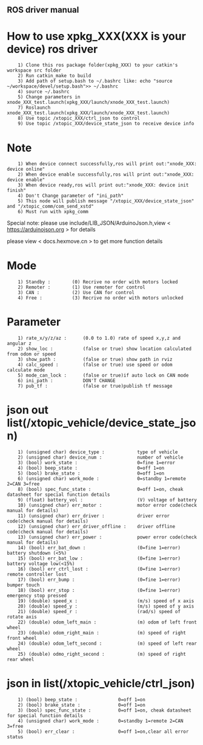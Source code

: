 ## ROS driver manual

How to use xpkg_XXX(XXX is your device) ros driver
=====================================================================
        1) Clone this ros package folder(xpkg_XXX) to your catkin's workspace src folder
        2) Run catkin_make to build
        3) Add path of setup.bash to ~/.bashrc like: echo "source ~/workspace/devel/setup.bash">> ~/.bashrc
        4) source ~/.bashrc
        5) Change parameters in xnode_XXX_test.launch(xpkg_XXX/launch/xnode_XXX_test.launch)
        7) Roslaunch xnode_XXX_test.launch(xpkg_XXX/launch/xnode_XXX_test.launch)
        8) Use topic /xtopic_XXX/ctrl_json to control
        9) Use topic /xtopic_XXX/device_state_json to receive device info

Note
=====================================================================
        1) When device connect successfully,ros will print out:"xnode_XXX: device online"
        2) When device enable successfully,ros will print out:"xnode_XXX: device enable"
        3) When device ready,ros will print out:"xnode_XXX: device init finish"
        4) Don't Change parameter of "ini_path"
        5) This node will publish message "/xtopic_XXX/device_state_json" and "/xtopic_comm/com_send_xstd"
        6) Must run with xpkg_comm

Special note: please use include/LIB_JSON/ArduinoJson.h,view < https://arduinojson.org > for details

please view < docs.hexmove.cn > to get more function details

Mode
=====================================================================
        1) Standby :        (0) Recrive no order with motors locked
        2) Remoter :        (1) Use remoter for control
        3) CAN :            (2) Use CAN for control
        4) Free :           (3) Recrive no order with motors unlocked

Parameter
=====================================================================
        1) rate_x/y/z/az :      (0.0 to 1.0) rate of speed x,y,z and angular z
        2) show_loc :           (false or true) show location calculated from odom or speed
        3) show_path :          (false or true) show path in rviz
        4) calc_speed :         (false or true) use speed or odom calculate mode
        5) mode_can_lock :      (false or true)if auto lock on CAN mode
        6) ini_path :           DON'T CHANGE
        7) pub_tf :             (false or true)publish tf message

json out list(/xtopic_vehicle/device_state_json)
=====================================================================
        1) (unsigned char) device_type :            type of vehicle
        2) (unsigned char) device_num :             number of vehicle
        3) (bool) work_state :                      0=fine 1=error
        4) (bool) beep_state :                      0=off 1=on
        5) (bool) brake_state :                     0=off 1=on
        6) (unsigned char) work_mode :              0=standby 1=remote 2=CAN 3=free
        8) (bool) spec_func_state :                 0=off 1=on, cheak datasheet for special function details
        9) (float) battery_vol :                    (V) voltage of battery
        10) (unsigned char) err_motor :             motor error code(check manual for details)
        11) (unsigned char) err_driver :            driver error code(check manual for details)
        12) (unsigned char) err_driver_offline :    driver offline code(check manual for details)
        13) (unsigned char) err_power :             power error code(check manual for details)
        14) (bool) err_bat_down :                   (0=fine 1=error) battery shutdown (<5%)
        15) (bool) err_bat_low :                    (0=fine 1=error) battery voltage low(<15%)
        16) (bool) err_ctrl_lost :                  (0=fine 1=error) remote controller lost
        17) (bool) err_bump :                       (0=fine 1=error) bumper touch
        18) (bool) err_stop :                       (0=fine 1=error) emergency stop pressed
        19) (double) speed_x :                      (m/s) speed of x axis
        20) (double) speed_y :                      (m/s) speed of y axis
        21) (double) speed_r :                      (rad/s) speed of rotate axis
        22) (double) odom_left_main :               (m) odom of left front wheel
        23) (double) odom_right_main :              (m) speed of right front wheel
        24) (double) odom_left_second :             (m) speed of left rear wheel
        25) (double) odmo_right_second :            (m) speed of right rear wheel

json in list(/xtopic_vehicle/ctrl_json)
=====================================================================
        1) (bool) beep_state :               0=off 1=on
        2) (bool) brake_state :              0=off 1=on
        3) (bool) spec_func_state :          0=off 1=on, cheak datasheet for special function details
        4) (unsigned char) work_mode :       0=standby 1=remote 2=CAN 3=free
        5) (bool) err_clear :                0=off 1=on,clear all error status
